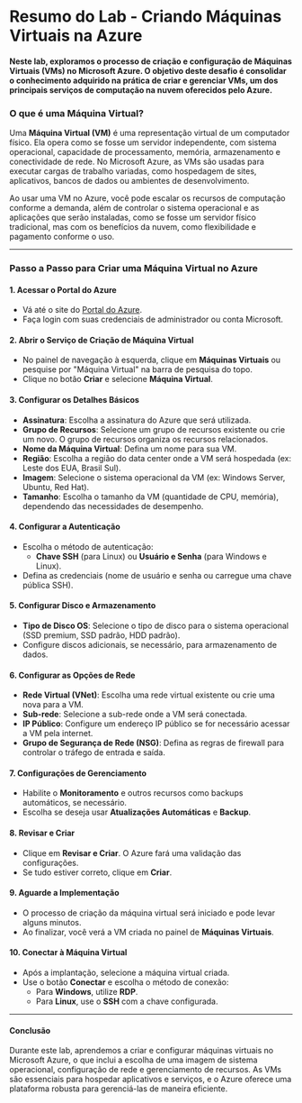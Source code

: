 # Resumo do Lab - Criando Máquinas Virtuais na Azure
#### Neste lab, exploramos o processo de criação e configuração de Máquinas Virtuais (VMs) no Microsoft Azure. O objetivo deste desafio é consolidar o conhecimento adquirido na prática de criar e gerenciar VMs, um dos principais serviços de computação na nuvem oferecidos pelo Azure.

### O que é uma Máquina Virtual?

Uma **Máquina Virtual (VM)** é uma representação virtual de um computador físico. Ela opera como se fosse um servidor independente, com sistema operacional, capacidade de processamento, memória, armazenamento e conectividade de rede. No Microsoft Azure, as VMs são usadas para executar cargas de trabalho variadas, como hospedagem de sites, aplicativos, bancos de dados ou ambientes de desenvolvimento. 

Ao usar uma VM no Azure, você pode escalar os recursos de computação conforme a demanda, além de controlar o sistema operacional e as aplicações que serão instaladas, como se fosse um servidor físico tradicional, mas com os benefícios da nuvem, como flexibilidade e pagamento conforme o uso.

---

### Passo a Passo para Criar uma Máquina Virtual no Azure

#### 1. **Acessar o Portal do Azure**
   - Vá até o site do [Portal do Azure](https://portal.azure.com/).
   - Faça login com suas credenciais de administrador ou conta Microsoft.

#### 2. **Abrir o Serviço de Criação de Máquina Virtual**
   - No painel de navegação à esquerda, clique em **Máquinas Virtuais** ou pesquise por "Máquina Virtual" na barra de pesquisa do topo.
   - Clique no botão **Criar** e selecione **Máquina Virtual**.

#### 3. **Configurar os Detalhes Básicos**
   - **Assinatura**: Escolha a assinatura do Azure que será utilizada.
   - **Grupo de Recursos**: Selecione um grupo de recursos existente ou crie um novo. O grupo de recursos organiza os recursos relacionados.
   - **Nome da Máquina Virtual**: Defina um nome para sua VM.
   - **Região**: Escolha a região do data center onde a VM será hospedada (ex: Leste dos EUA, Brasil Sul).
   - **Imagem**: Selecione o sistema operacional da VM (ex: Windows Server, Ubuntu, Red Hat).
   - **Tamanho**: Escolha o tamanho da VM (quantidade de CPU, memória), dependendo das necessidades de desempenho.

#### 4. **Configurar a Autenticação**
   - Escolha o método de autenticação:
     - **Chave SSH** (para Linux) ou **Usuário e Senha** (para Windows e Linux).
   - Defina as credenciais (nome de usuário e senha ou carregue uma chave pública SSH).

#### 5. **Configurar Disco e Armazenamento**
   - **Tipo de Disco OS**: Selecione o tipo de disco para o sistema operacional (SSD premium, SSD padrão, HDD padrão).
   - Configure discos adicionais, se necessário, para armazenamento de dados.

#### 6. **Configurar as Opções de Rede**
   - **Rede Virtual (VNet)**: Escolha uma rede virtual existente ou crie uma nova para a VM.
   - **Sub-rede**: Selecione a sub-rede onde a VM será conectada.
   - **IP Público**: Configure um endereço IP público se for necessário acessar a VM pela internet.
   - **Grupo de Segurança de Rede (NSG)**: Defina as regras de firewall para controlar o tráfego de entrada e saída.

#### 7. **Configurações de Gerenciamento**
   - Habilite o **Monitoramento** e outros recursos como backups automáticos, se necessário.
   - Escolha se deseja usar **Atualizações Automáticas** e **Backup**.

#### 8. **Revisar e Criar**
   - Clique em **Revisar e Criar**. O Azure fará uma validação das configurações.
   - Se tudo estiver correto, clique em **Criar**.

#### 9. **Aguarde a Implementação**
   - O processo de criação da máquina virtual será iniciado e pode levar alguns minutos.
   - Ao finalizar, você verá a VM criada no painel de **Máquinas Virtuais**.

#### 10. **Conectar à Máquina Virtual**
   - Após a implantação, selecione a máquina virtual criada.
   - Use o botão **Conectar** e escolha o método de conexão:
     - Para **Windows**, utilize **RDP**.
     - Para **Linux**, use o **SSH** com a chave configurada.

---

#### Conclusão
Durante este lab, aprendemos a criar e configurar máquinas virtuais no Microsoft Azure, o que inclui a escolha de uma imagem de sistema operacional, configuração de rede e gerenciamento de recursos. As VMs são essenciais para hospedar aplicativos e serviços, e o Azure oferece uma plataforma robusta para gerenciá-las de maneira eficiente.
